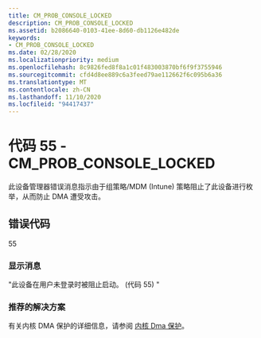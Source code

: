 ```yaml
---
title: CM_PROB_CONSOLE_LOCKED
description: CM_PROB_CONSOLE_LOCKED
ms.assetid: b2086640-0103-41ee-8d60-db1126e482de
keywords:
- CM_PROB_CONSOLE_LOCKED
ms.date: 02/28/2020
ms.localizationpriority: medium
ms.openlocfilehash: 8c9826fed8f8a1c01f483003870bf6f9f3755946
ms.sourcegitcommit: cfd4d8ee889c6a3feed79ae112662f6c095b6a36
ms.translationtype: MT
ms.contentlocale: zh-CN
ms.lasthandoff: 11/10/2020
ms.locfileid: "94417437"
---
```

# <a name="code-55---cm_prob_console_locked"></a>代码 55 - CM_PROB_CONSOLE_LOCKED

此设备管理器错误消息指示由于组策略/MDM (Intune) 策略阻止了此设备进行枚举，从而防止 DMA 遭受攻击。




## <a name="error-code"></a>错误代码

55

### <a name="display-message"></a>显示消息

"此设备在用户未登录时被阻止启动。  (代码 55) "


### <a name="recommended-resolution"></a>推荐的解决方案

有关内核 DMA 保护的详细信息，请参阅 [内核 Dma 保护](/windows/security/information-protection/kernel-dma-protection-for-thunderbolt)。

